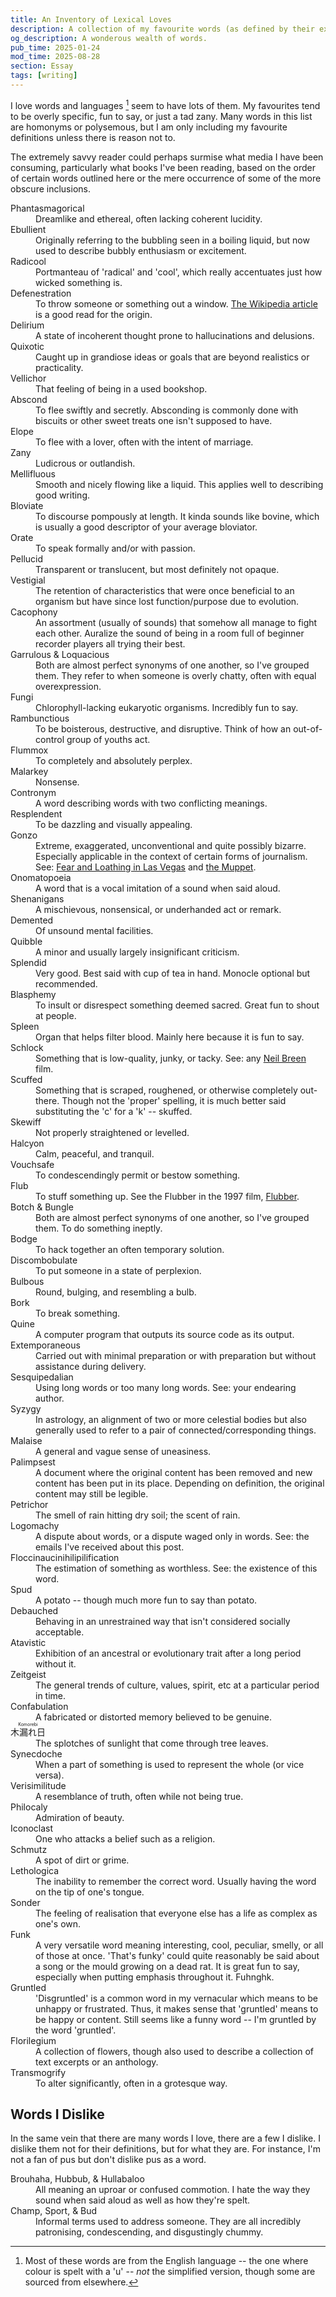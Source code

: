 ```yaml
---
title: An Inventory of Lexical Loves
description: A collection of my favourite words (as defined by their extreme specificity, enjoyment to say, and overall zaniness) presented with definitions and in some cases their etymologies and my justification for inclusion.
og_description: A wonderous wealth of words.
pub_time: 2025-01-24
mod_time: 2025-08-28
section: Essay
tags: [writing]
---
```


I love words and languages [^1] seem to have lots of them. My favourites tend to be overly specific, fun to say, or just a tad zany. Many words in this list are homonyms or polysemous, but I am only including my favourite definitions unless there is reason not to.

The extremely savvy reader could perhaps surmise what media I have been consuming, particularly what books I've been reading, based on the order of certain words outlined here or the mere occurrence of some of the more obscure inclusions.

<dl>
<dt>Phantasmagorical</dt>
<dd>Dreamlike and ethereal, often lacking coherent lucidity.</dd>

<dt>Ebullient</dt>
<dd>Originally referring to the bubbling seen in a boiling liquid, but now used to describe bubbly enthusiasm or excitement.</dd>

<dt>Radicool</dt>
<dd>Portmanteau of 'radical' and 'cool', which really accentuates just how wicked something is.</dd>

<dt>Defenestration</dt>
<dd>To throw someone or something out a window. <a href="https://en.wikipedia.org/wiki/Defenestration">The Wikipedia article</a> is a good read for the origin.</dd>

<dt>Delirium</dt>
<dd>A state of incoherent thought prone to hallucinations and delusions.</dd>

<dt>Quixotic</dt>
<dd>Caught up in grandiose ideas or goals that are beyond realistics or practicality.</dd>

<dt>Vellichor</dt>
<dd>That feeling of being in a used bookshop.</dd>

<dt>Abscond</dt>
<dd>To flee swiftly and secretly. Absconding is commonly done with biscuits or other sweet treats one isn't supposed to have.</dd>

<dt>Elope</dt>
<dd>To flee with a lover, often with the intent of marriage.</dd>

<dt>Zany</dt>
<dd>Ludicrous or outlandish.</dd>

<dt>Mellifluous</dt>
<dd>Smooth and nicely flowing like a liquid. This applies well to describing good writing.</dd>

<dt>Bloviate</dt>
<dd>To discourse pompously at length. It kinda sounds like bovine, which is usually a good descriptor of your average bloviator.</dd>

<dt>Orate</dt>
<dd>To speak formally and/or with passion.</dd>

<dt>Pellucid</dt>
<dd>Transparent or translucent, but most definitely not opaque.</dd>

<dt>Vestigial</dt>
<dd>The retention of characteristics that were once beneficial to an organism but have since lost function/purpose due to evolution.</dd>

<dt>Cacophony</dt>
<dd>An assortment (usually of sounds) that somehow all manage to fight each other. Auralize the sound of being in a room full of beginner recorder players all trying their best.</dd>

<dt>Garrulous & Loquacious</dt>
<dd>Both are almost perfect synonyms of one another, so I've grouped them. They refer to when someone is overly chatty, often with equal overexpression.</dd>

<dt>Fungi</dt>
<dd>Chlorophyll-lacking eukaryotic organisms. Incredibly fun to say.</dd>

<dt>Rambunctious</dt>
<dd>To be boisterous, destructive, and disruptive. Think of how an out-of-control group of youths act.</dd>

<dt>Flummox</dt>
<dd>To completely and absolutely perplex.</dd>

<dt>Malarkey</dt>
<dd>Nonsense.</dd>

<dt>Contronym</dt>
<dd>A word describing words with two conflicting meanings.</dd>

<dt>Resplendent</dt>
<dd>To be dazzling and visually appealing.</dd>

<dt>Gonzo</dt>
<dd>Extreme, exaggerated, unconventional and quite possibly bizarre. Especially applicable in the context of certain forms of journalism. See: <a href="https://en.wikipedia.org/wiki/Fear_and_loathing_in_las_vegas">Fear and Loathing in Las Vegas</a> and <a href="https://en.wikipedia.org/wiki/Gonzo_(Muppet)">the Muppet</a>.</dd>

<dt>Onomatopoeia</dt>
<dd>A word that is a vocal imitation of a sound when said aloud.</dd>

<dt>Shenanigans</dt>
<dd>A mischievous, nonsensical, or underhanded act or remark.</dd>

<dt>Demented</dt>
<dd>Of unsound mental facilities.</dd>

<dt>Quibble</dt>
<dd>A minor and usually largely insignificant criticism.</dd>

<dt>Splendid</dt>
<dd>Very good. Best said with cup of tea in hand. Monocle optional but recommended.</dd>

<dt>Blasphemy</dt>
<dd>To insult or disrespect something deemed sacred. Great fun to shout at people.</dd>

<dt>Spleen</dt>
<dd>Organ that helps filter blood. Mainly here because it is fun to say.</dd>

<dt>Schlock</dt>
<dd>Something that is low-quality, junky, or tacky. See: any <a href="https://en.wikipedia.org/wiki/Neil_Breen">Neil Breen</a> film.</dd>

<dt>Scuffed</dt>
<dd>Something that is scraped, roughened, or otherwise completely out-there. Though not the 'proper' spelling, it is much better said substituting the 'c' for a 'k' -- skuffed.</dd>

<dt>Skewiff</dt>
<dd>Not properly straightened or levelled.</dd>

<dt>Halcyon</dt>
<dd>Calm, peaceful, and tranquil.</dd>

<dt>Vouchsafe</dt>
<dd>To condescendingly permit or bestow something.</dd>

<dt>Flub</dt>
<dd>To stuff something up. See the Flubber in the 1997 film, <a href="https://en.wikipedia.org/wiki/Flubber_(film)">Flubber</a>.</dd>

<dt>Botch & Bungle</dt>
<dd>Both are almost perfect synonyms of one another, so I've grouped them. To do something ineptly.</dd>

<dt>Bodge</dt>
<dd>To hack together an often temporary solution.</dd>

<dt>Discombobulate</dt>
<dd>To put someone in a state of perplexion.</dd>

<dt>Bulbous</dt>
<dd>Round, bulging, and resembling a bulb.</dd>

<dt>Bork</dt>
<dd>To break something.</dd>

<dt>Quine</dt>
<dd>A computer program that outputs its source code as its output.</dd>

<dt>Extemporaneous</dt>
<dd>Carried out with minimal preparation or with preparation but without assistance during delivery.</dd>

<dt>Sesquipedalian</dt>
<dd>Using long words or too many long words. See: your endearing author.</dd>

<dt>Syzygy</dt>
<dd>In astrology, an alignment of two or more celestial bodies but also generally used to refer to a pair of connected/corresponding things.</dd>

<dt>Malaise</dt>
<dd>A general and vague sense of uneasiness.</dd>

<dt>Palimpsest</dt>
<dd>A document where the original content has been removed and new content has been put in its place. Depending on definition, the original content may still be legible.</dd>

<dt>Petrichor</dt>
<dd>The smell of rain hitting dry soil; the scent of rain.</dd>

<dt>Logomachy</dt>
<dd>A dispute about words, or a dispute waged only in words. See: the emails I've received about this post.</dd>

<dt>Floccinaucinihilipilification</dt>
<dd>The estimation of something as worthless. See: the existence of this word.</dd>

<dt>Spud</dt>
<dd>A potato -- though much more fun to say than potato.</dd>

<dt>Debauched</dt>
<dd>Behaving in an unrestrained way that isn't considered socially acceptable.</dd>

<dt>Atavistic</dt>
<dd>Exhibition of an ancestral or evolutionary trait  after a long period without it.</dd>

<dt>Zeitgeist</dt>
<dd>The general trends of culture, values, spirit, etc at a particular period in time.</dd>

<dt>Confabulation</dt>
<dd>A fabricated or distorted memory believed to be genuine.</dd>

<dt><ruby>木漏れ日<rp>(</rp><rt>Komorebi</rt><rp>)</rp></ruby></dt>
<dd>The splotches of sunlight that come through tree leaves.</dd>

<dt>Synecdoche</dt>
<dd>When a part of something is used to represent the whole (or vice versa).</dd>

<dt>Verisimilitude</dt>
<dd>A resemblance of truth, often while not being true.</dd>

<dt>Philocaly</dt>
<dd>Admiration of beauty.</dd>

<dt>Iconoclast</dt>
<dd>One who attacks a belief such as a religion.</dd>

<dt>Schmutz</dt>
<dd>A spot of dirt or grime.</dd>

<dt>Lethologica</dt>
<dd>The inability to remember the correct word. Usually having the word on the tip of one's tongue.</dd>

<dt>Sonder</dt>
<dd>The feeling of realisation that everyone else has a life as complex as one's own.</dd>

<dt>Funk</dt>
<dd>A very versatile word meaning interesting, cool, peculiar, smelly, or all of those at once. 'That's funky' could quite reasonably be said about a song or the mould growing on a dead rat. It is great fun to say, especially when putting emphasis throughout it. Fuhnghk.</dd>

<dt>Gruntled</dt>
<dd>'Disgruntled' is a common word in my vernacular which means to be unhappy or frustrated. Thus, it makes sense that 'gruntled' means to be happy or content. Still seems like a funny word -- I'm gruntled by the word 'gruntled'.</dd>

<dt>Florilegium</dt>
<dd>A collection of flowers, though also used to describe a collection of text excerpts or an anthology.</dd>

<dt>Transmogrify</dt>
<dd>To alter significantly, often in a grotesque way.</dd>
</dl>

## Words I Dislike

In the same vein that there are many words I love, there are a few I dislike. I dislike them not for their definitions, but for what they are. For instance, I'm not a fan of pus but don't dislike pus as a word.

<dl>
<dt>Brouhaha, Hubbub, & Hullabaloo</dt>
<dd>All meaning an uproar or confused commotion. I hate the way they sound when said aloud as well as how they're spelt.</dd>

<dt>Champ, Sport, & Bud</dt>
<dd>Informal terms used to address someone. They are all incredibly patronising, condescending, and disgustingly chummy.</dd>
</dl>

[^1]: Most of these words are from the English language -- the one where colour is spelt with a 'u' -- _not_ the simplified version, though some are sourced from elsewhere.
